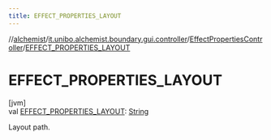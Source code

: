 ```yaml
---
title: EFFECT_PROPERTIES_LAYOUT
---
```

//[alchemist](../../../index.html)/[it.unibo.alchemist.boundary.gui.controller](../index.html)/[EffectPropertiesController](index.html)/[EFFECT_PROPERTIES_LAYOUT](-e-f-f-e-c-t_-p-r-o-p-e-r-t-i-e-s_-l-a-y-o-u-t.html)



# EFFECT_PROPERTIES_LAYOUT



[jvm]\
val [EFFECT_PROPERTIES_LAYOUT](-e-f-f-e-c-t_-p-r-o-p-e-r-t-i-e-s_-l-a-y-o-u-t.html): [String](https://docs.oracle.com/javase/8/docs/api/java/lang/String.html)



Layout path.




